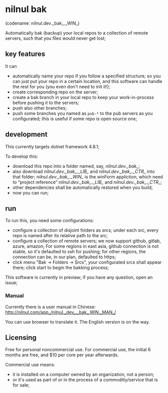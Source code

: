 # nilnul bak
(codename: nilnul.dev.\_bak\_.\_WIN\_)

Automatically bak (backup) your local repos to a collection of remote servers, such that you files would never get lost;

## key features
It can
- automatically name your repo if you follow a specified structure; so you can just put your repo in a certain location, and this software can handle the rest for you (you even don't need to init it!);
- create corresponding repo on the server;
- create a bak branch in your local repo to keep your work-in-process before pushing it to the servers;
- push also other branches;
- push some branches you named as `pub-*` to the pub servers as you configurated; this is useful if some repo is open source one;

## development
This currently targets dotnet framework 4.8.1; 

To develop this:
- download this repo into a folder named, say, <var>nilnul.dev.\_bak\_</var>;
- also download <var>nilnul.dev.\_bak\_.\_LIB\_</var> and <dfn>nilnul.dev.\_bak\_.\_CTR\_</dfn> into that folder; <dfn>nilnul.dev.\_bak\_.\_WIN\_</dfn> is the winForm appliction, which need to “project reference” <dfn>nilnul.dev.\_bak\_.\_LIB\_</dfn> and <dfn>nilnul.dev.\_bak\_.\_CTR\_</dfn>; 
- other dependencies shall be automatically restored when you build;
- now you can run;

## run
To run this, you need some configurations:
- configure a collection of disjoint folders as srcs; under each src, every repo is named after its relative path to the src;
- configure a collection of remote servers; we now support github, gitlab, azure, amazon; 
  For some regions in east asia, github connection is not stable, so it's defaulted to ssh for pushing; for other regions, the connection can be, in our plan, defaulted to https;
- click menu "Bak -> Folders -> Srcs", your configurated srcs shall appear there; click start to begin the bakking process;

This software is currently in preview; if you have any question, open an issue;


### Manual
Currently there is a user manual in Chinese:
http://nilnul.com/app_/nilnul._dev_._bak_.WIN._MAN_/

You can use browser to translate it. The English version is on the way.

## Licensing
Free for personal noncommercial use.
For commercial use, the initial 6 months are free, and $10 per core per year afterwards.

Commercial use means:
- it is installed on a computer owned by an organization, not a person;
- or it's used as part of or in the process of a commoditiy/service that is for sale;
